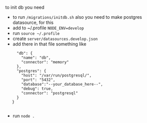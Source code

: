 to init db  you need 
* to run `/migrations/initdb.sh`
also you need to make postgres datasource, for this 
* add to ~/.profile `NODE_ENV=develop`
* run `source ~/.profile`
* create `server/datasources.develop.json`
* add there in that file something like
 ```{
      "db": {
        "name": "db",
        "connector": "memory"
      },
      "postgres": {
        "host": "/var/run/postgresql/",
        "port": "5432",
        "database":"--your_database_here--",
        "debug": true,
        "connector": "postgresql"
      }
    }
    
```
* run `node .`